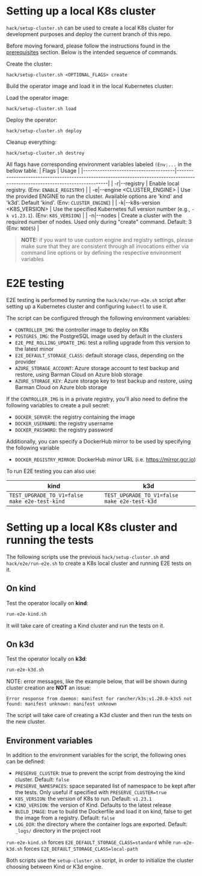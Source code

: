 # Setting up a local K8s cluster

`hack/setup-cluster.sh` can be used to create a local K8s cluster for development
purposes and deploy the current branch of this repo.

Before moving forward, please follow the instructions found in the
[prerequisites](../../DEVELOPERS.md#setting-up-your-workstation-for-cnp-development) section. Below is the intended sequence
of commands.

Create the cluster:

```console
hack/setup-cluster.sh <OPTIONAL_FLAGS> create
```

Build the operator image and load it in the local Kubernetes cluster:

Load the operator image:

```console
hack/setup-cluster.sh load
```

Deploy the operator:

```console
hack/setup-cluster.sh deploy
```

Cleanup everything:

```console
hack/setup-cluster.sh destroy
```
All flags have corresponding environment variables labeled `(Env:...` in the bellow table.
| Flags                                | Usage                                                                                                                         |
|--------------------------------------|-------------------------------------------------------------------------------------------------------------------------------|
| -r\|--registry                       | Enable local registry. (Env: `ENABLE_REGISTRY`)                                                                               |
| -e\|--engine <CLUSTER_ENGINE>        | Use the provided ENGINE to run the cluster. Available options are 'kind' and 'k3d'. Default 'kind'. (Env: `CLUSTER_ENGINE`) |
| -k\|--k8s-version <K8S_VERSION>      | Use the specified Kubernetes full version number (e.g., `-k v1.23.1`). (Env: `K8S_VERSION`)                                   |
| -n\|--nodes <NODES>                  | Create a cluster with the required number of nodes. Used only during "create" command. Default: 3 (Env: `NODES`)              |


> **NOTE:** if you want to use custom engine and registry settings, please make
> sure that they are consistent through all invocations either via command line
> options or by defining the respective environment variables

# E2E testing

E2E testing is performed by running the `hack/e2e/run-e2e.sh` script after setting
up a Kubernetes cluster and configuring `kubectl` to use it.

The script can be configured through the following environment variables:

* `CONTROLLER_IMG`: the controller image to deploy on K8s
* `POSTGRES_IMG`: the PostgreSQL image used by default in the clusters
* `E2E_PRE_ROLLING_UPDATE_IMG`: test a rolling upgrade from this version to the
  latest minor
* `E2E_DEFAULT_STORAGE_CLASS`: default storage class, depending on the provider
* `AZURE_STORAGE_ACCOUNT`: Azure storage account to test backup and restore, using Barman Cloud on Azure 
   blob storage
* `AZURE_STORAGE_KEY`: Azure storage key to test backup and restore, using Barman Cloud on Azure
  blob storage

If the `CONTROLLER_IMG` is in a private registry, you'll also need to define
the following variables to create a pull secret:

* `DOCKER_SERVER`: the registry containing the image
* `DOCKER_USERNAME`: the registry username
* `DOCKER_PASSWORD`: the registry password

Additionally, you can specify a DockerHub mirror to be used by
specifying the following variable

* `DOCKER_REGISTRY_MIRROR`: DockerHub mirror URL (i.e. https://mirror.gcr.io)

To run E2E testing you can also use:

|                    kind                        |                     k3d                         |
|------------------------------------------------|-------------------------------------------------|
| `TEST_UPGRADE_TO_V1=false make e2e-test-kind`  | `TEST_UPGRADE_TO_V1=false make e2e-test-k3d`    |

# Setting up a local K8s cluster and running the tests

The following scripts use the previous `hack/setup-cluster.sh` and `hack/e2e/run-e2e.sh`
to create a K8s local cluster and running E2E tests on it.

## On kind

Test the operator locally on **kind**:

``` bash
run-e2e-kind.sh
```

It will take care of creating a Kind cluster and run the tests on it.

## On k3d

Test the operator locally on **k3d**:

``` bash
run-e2e-k3d.sh
```

NOTE: error messages, like the example below, that will be shown during cluster creation are **NOT** an issue:

```
Error response from daemon: manifest for rancher/k3s:v1.20.0-k3s5 not found: manifest unknown: manifest unknown
```

The script will take care of creating a K3d cluster and then run the tests on the new cluster.

## Environment variables

In addition to the environment variables for the script,
the following ones can be defined:

* `PRESERVE_CLUSTER`: true to prevent the script from destroying the kind cluster.
  Default: `false`
* `PRESERVE_NAMESPACES`: space separated list of namespace to be kept after
  the tests. Only useful if specified with `PRESERVE_CLUSTER=true`
* `K8S_VERSION`: the version of K8s to run. Default: `v1.23.1`
* `KIND_VERSION`: the version of Kind. Defaults to the latest release
* `BUILD_IMAGE`: true to build the Dockerfile and load it on kind,
  false to get the image from a registry. Default: `false`
* `LOG_DIR`: the directory where the container logs are exported. Default:
  `_logs/` directory in the project root

`run-e2e-kind.sh` forces `E2E_DEFAULT_STORAGE_CLASS=standard` while `run-e2e-k3d.sh` forces `E2E_DEFAULT_STORAGE_CLASS=local-path`

Both scripts use the `setup-cluster.sh` script, in order to initialize the cluster
choosing between Kind or K3d engine.
